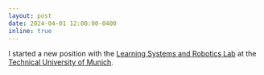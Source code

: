 ```yaml
---
layout: post
date: 2024-04-01 12:00:00-0400
inline: true
---
```


I started a new position with the [Learning Systems and Robotics Lab](https://www.learnsyslab.org) at the [Technical University of Munich](https://www.cit.tum.de/cit/startseite/). 